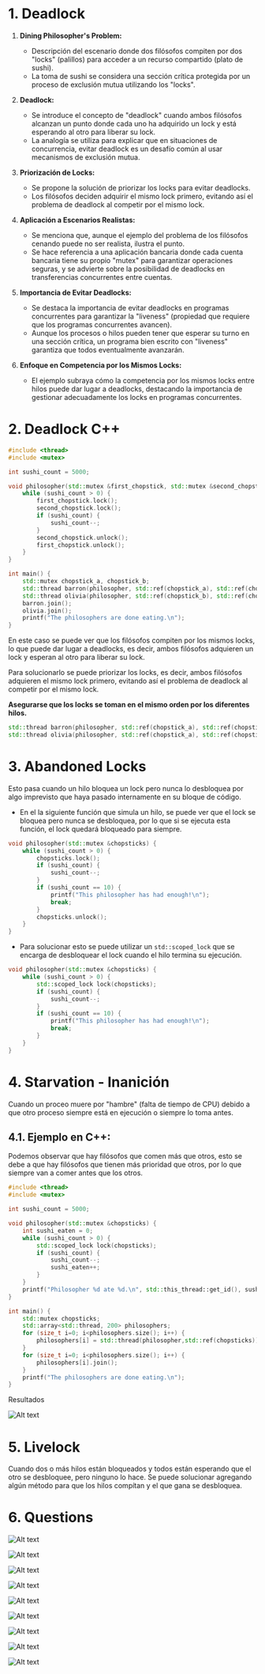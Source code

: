 # 1. Deadlock

1. **Dining Philosopher's Problem:**

   - Descripción del escenario donde dos filósofos compiten por dos "locks" (palillos) para acceder a un recurso compartido (plato de sushi).
   - La toma de sushi se considera una sección crítica protegida por un proceso de exclusión mutua utilizando los "locks".

2. **Deadlock:**

   - Se introduce el concepto de "deadlock" cuando ambos filósofos alcanzan un punto donde cada uno ha adquirido un lock y está esperando al otro para liberar su lock.
   - La analogía se utiliza para explicar que en situaciones de concurrencia, evitar deadlock es un desafío común al usar mecanismos de exclusión mutua.

3. **Priorización de Locks:**

   - Se propone la solución de priorizar los locks para evitar deadlocks.
   - Los filósofos deciden adquirir el mismo lock primero, evitando así el problema de deadlock al competir por el mismo lock.

4. **Aplicación a Escenarios Realistas:**

   - Se menciona que, aunque el ejemplo del problema de los filósofos cenando puede no ser realista, ilustra el punto.
   - Se hace referencia a una aplicación bancaria donde cada cuenta bancaria tiene su propio "mutex" para garantizar operaciones seguras, y se advierte sobre la posibilidad de deadlocks en transferencias concurrentes entre cuentas.

5. **Importancia de Evitar Deadlocks:**

   - Se destaca la importancia de evitar deadlocks en programas concurrentes para garantizar la "liveness" (propiedad que requiere que los programas concurrentes avancen).
   - Aunque los procesos o hilos pueden tener que esperar su turno en una sección crítica, un programa bien escrito con "liveness" garantiza que todos eventualmente avanzarán.

6. **Enfoque en Competencia por los Mismos Locks:**
   - El ejemplo subraya cómo la competencia por los mismos locks entre hilos puede dar lugar a deadlocks, destacando la importancia de gestionar adecuadamente los locks en programas concurrentes.

# 2. Deadlock C++

```cpp
#include <thread>
#include <mutex>

int sushi_count = 5000;

void philosopher(std::mutex &first_chopstick, std::mutex &second_chopstick) {
    while (sushi_count > 0) {
        first_chopstick.lock();
        second_chopstick.lock();
        if (sushi_count) {
            sushi_count--;
        }
        second_chopstick.unlock();
        first_chopstick.unlock();
    }
}

int main() {
    std::mutex chopstick_a, chopstick_b;
    std::thread barron(philosopher, std::ref(chopstick_a), std::ref(chopstick_b));
    std::thread olivia(philosopher, std::ref(chopstick_b), std::ref(chopstick_a));
    barron.join();
    olivia.join();
    printf("The philosophers are done eating.\n");
}
```

En este caso se puede ver que los filósofos compiten por los mismos locks, lo que puede dar lugar a deadlocks, es decir, ambos filósofos adquieren un lock y esperan al otro para liberar su lock.

Para solucionarlo se puede priorizar los locks, es decir, ambos filósofos adquieren el mismo lock primero, evitando así el problema de deadlock al competir por el mismo lock.

**Asegurarse que los locks se toman en el mismo orden por los diferentes hilos.**

```cpp
std::thread barron(philosopher, std::ref(chopstick_a), std::ref(chopstick_b));
std::thread olivia(philosopher, std::ref(chopstick_a), std::ref(chopstick_b));
```

# 3. Abandoned Locks

Esto pasa cuando un hilo bloquea un lock pero nunca lo desbloquea por algo imprevisto que haya pasado internamente en su bloque de código.


- En el la siguiente función que simula un hilo, se puede ver que el lock se bloquea pero nunca se desbloquea, por lo que si se ejecuta esta función, el lock quedará bloqueado para siempre.


```cpp
void philosopher(std::mutex &chopsticks) {
    while (sushi_count > 0) {
        chopsticks.lock();
        if (sushi_count) {
            sushi_count--;
        }
        if (sushi_count == 10) {
            printf("This philosopher has had enough!\n");
            break;
        }
        chopsticks.unlock();
    }
}
```

- Para solucionar esto se puede utilizar un `std::scoped_lock` que se encarga de desbloquear el lock cuando el hilo termina su ejecución.

```cpp
void philosopher(std::mutex &chopsticks) {
    while (sushi_count > 0) {
        std::scoped_lock lock(chopsticks);
        if (sushi_count) {
            sushi_count--;
        }
        if (sushi_count == 10) {
            printf("This philosopher has had enough!\n");
            break;
        }
    }
}
```

# 4. Starvation - Inanición

Cuando un proceo muere por "hambre" (falta de tiempo de CPU) debido a que otro proceso siempre está en ejecución o siempre lo toma antes.

## 4.1. Ejemplo en C++:

Podemos observar que hay filósofos que comen más que otros, esto se debe a que hay filósofos que tienen más prioridad que otros, por lo que siempre van a comer antes que los otros.

```cpp
#include <thread>
#include <mutex>

int sushi_count = 5000;

void philosopher(std::mutex &chopsticks) {
    int sushi_eaten = 0;
    while (sushi_count > 0) {
        std::scoped_lock lock(chopsticks);
        if (sushi_count) {
            sushi_count--;
            sushi_eaten++;
        }
    }
    printf("Philosopher %d ate %d.\n", std::this_thread::get_id(), sushi_eaten);
}

int main() {
    std::mutex chopsticks;
    std::array<std::thread, 200> philosophers;
    for (size_t i=0; i<philosophers.size(); i++) {
        philosophers[i] = std::thread(philosopher,std::ref(chopsticks));
    }
    for (size_t i=0; i<philosophers.size(); i++) {
        philosophers[i].join();
    }
    printf("The philosophers are done eating.\n");
}
```
Resultados 

![Alt text](image-48.png)

# 5. Livelock

Cuando dos o más hilos están bloqueados y todos están esperando que el otro se desbloquee, pero ninguno lo hace. Se puede solucionar agregando algún método para que los hilos compítan y el que gana se desbloquea.


# 6. Questions

![Alt text](image-49.png)

![Alt text](image-50.png)

![Alt text](image-51.png)

![Alt text](image-52.png)

![Alt text](image-53.png)

![Alt text](image-54.png)

![Alt text](image-55.png)

![Alt text](image-56.png)

![Alt text](image-57.png)

